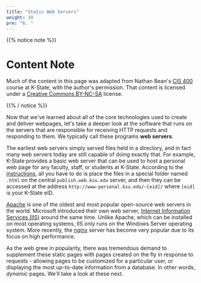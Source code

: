 ```yaml
---
title: "Static Web Servers"
weight: 30
pre: "6. "
---
```

{{% notice note %}}

# Content Note

Much of the content in this page was adapted from Nathan Bean's [CIS 400](https://textbooks.cs.ksu.edu/cis400/3-web-development/02-aspdotnet/02-static-webservers/) course at K-State, with the author's permission. That content is licensed under a [Creative Commons BY-NC-SA](https://creativecommons.org/licenses/by-nc-sa/4.0/) license.

{{% / notice %}}

Now that we've learned about all of the core technologies used to create and deliver webpages, let's take a deeper look at the software that runs on the servers that are responsible for receiving HTTP requests and responding to them. We typically call these programs **web servers**.

The earliest web servers simply served files held in a directory, and in fact many web servers today are still capable of doing exactly that. For example, K-State provides a basic web server that can be used to host a personal web page for any faculty, staff, or students at K-State. According to the [instructions](https://kstate.service-now.com/kb_view.do?sysparm_article=KB12250), all you have to do is place the files in a special folder named `.html` on the central `publish.web.ksu.edu` server, and then they can be accessed at the address `http://www-personal.ksu.edu/~[eid]/` where `[eid]` is your K-State eID.

[Apache](https://www.apache.org/) is one of the oldest and most popular open-source web servers in the world.  Microsoft introduced their own web server, [Internet Information Services (IIS)](https://www.iis.net/) around the same time.  Unlike Apache, which can be installed on most operating systems, IIS only runs on the Windows Server operating system. More recently, the [nginx](https://www.nginx.com/) server has become very popular due to its focus on high performance.  

As the web grew in popularity, there was tremendous demand to supplement these static pages with pages created on the fly in response to requests - allowing pages to be customized for a particular user, or displaying the most up-to-date information from a database.  In other words, _dynamic_ pages.  We'll take a look at these next.
